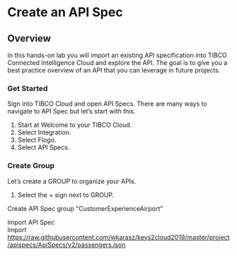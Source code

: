 # Create an API Spec  
## Overview
In this hands-on lab you will import an existing API specification into TIBCO Connected Intelligence Cloud and explore the API.  The goal is to give you a best practice overview of an API that you can leverage in future projects.  

### Get Started  

Sign into TIBCO Cloud and open API Specs.  There are many ways to navigate to API Spec but let’s start with this.

1)	Start at Welcome to your TIBCO Cloud.
2)	Select Integration.
3)	Select Flogo.
4)	Select API Specs.  

### Create Group

Let’s create a GROUP to organize your APIs.

1)	Select the + sign next to GROUP.



Create API Spec group "CustomerExperienceAirport"  
  
Import API Spec  
Import https://raw.githubusercontent.com/wkarasz/keys2cloud2019/master/project/apispecs/ApiSpecs/v2/passengers.json  

